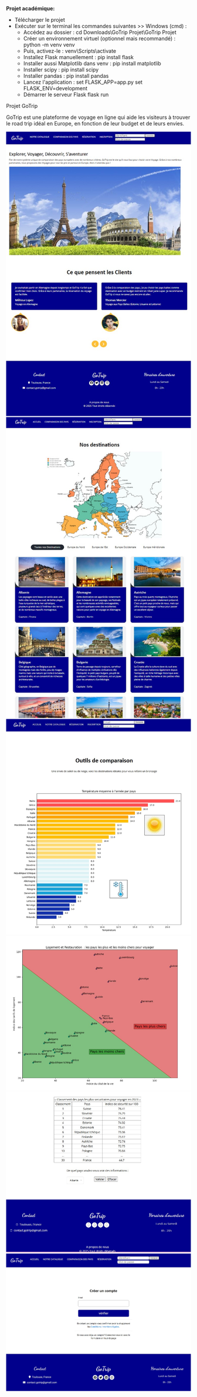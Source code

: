 **Projet académique:**

* Télécharger le projet
* Exécuter sur le terminal les commandes suivantes >> Windows (cmd) :
  * Accédez au dossier :
      cd Downloads\GoTrip Projet\GoTrip Projet
  * Créer un environnement virtuel (optionnel mais recommandé) :
      python -m venv venv
  * Puis, activez-le :
      venv\Scripts\activate
  * Installez Flask manuellement :
      pip install flask
   * Installer aussi Matplotlib dans venv :
      pip install matplotlib
   * Installer scipy :
      pip install scipy
   * Installer pandas :
      pip install pandas
  * Lancez l'application :
      set FLASK_APP=app.py
      set FLASK_ENV=development
  * Démarrer le serveur Flask
      flask run

Projet GoTrip

GoTrip est une plateforme de voyage en ligne qui aide les visiteurs à trouver le road trip idéal en Europe, en fonction de leur budget et de leurs envies.



![1](./GOTRIP1.jpg)
![2](./GOTRIP2.jpg)
![3](./GOTRIP3.jpg)
![4](./GOTRIP4.jpg)
![5](./GOTRIP5.jpg)
![6](./GOTRIP6.jpg)
